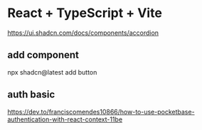 # React + TypeScript + Vite
https://ui.shadcn.com/docs/components/accordion


## add component
npx shadcn@latest add button

## auth basic
https://dev.to/franciscomendes10866/how-to-use-pocketbase-authentication-with-react-context-11be
